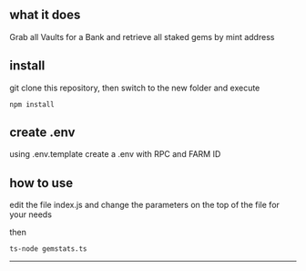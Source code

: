## what it does

Grab all Vaults for a Bank and retrieve all staked gems by mint address

## install

git clone this repository, then switch to the new folder and execute

```
npm install
```
## create .env

using .env.template create a .env with RPC and FARM ID

## how to use

edit the file index.js and change the parameters on the top of the file for your needs

then
```
ts-node gemstats.ts
```
___
